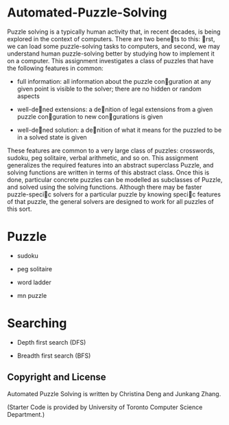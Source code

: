 # Automated-Puzzle-Solving

Puzzle solving is a typically human activity that, in recent decades, is being explored in the context of computers. There are two benets to this: rst, we can load some puzzle-solving tasks to computers, and second, we may understand human puzzle-solving better by studying how to implement it on a computer.
This assignment investigates a class of puzzles that have the following features in common:
* full information: all information about the puzzle conguration at any given point is visible to the solver; there are no hidden or random aspects

* well-dened extensions: a denition of legal extensions from a given puzzle conguration to new congurations is given

* well-dened solution: a denition of what it means for the puzzled to be in a solved state is given

These features are common to a very large class of puzzles: crosswords, sudoku, peg solitaire, verbal arithmetic, and so on. This assignment generalizes the required features into an abstract superclass Puzzle, and solving functions are written in terms of this abstract class. Once this is done, particular concrete puzzles can be modelled as subclasses of Puzzle, and solved using
the solving functions. Although there may be faster puzzle-specic solvers for a particular puzzle by knowing specic features of that puzzle, the general solvers are designed to work for all puzzles of this sort.

# Puzzle
 
* sudoku

* peg solitaire

* word ladder

* mn puzzle

# Searching 

* Depth first search (DFS)

* Breadth first search (BFS)

## Copyright and License
Automated Puzzle Solving is written by Christina Deng and Junkang Zhang.

(Starter Code is provided by University of Toronto Computer Science Department.)